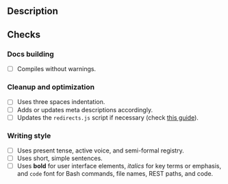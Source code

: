 <!--
This template reflects sections that must be included in new Pull requests.
Contributions from the community are really appreciated. If this is the case, please add the "contribution" to properly track the Pull Request.
Please fill the table below. Feel free to extend it at your convenience.
-->
<!--
## Community contributions advice
We love our community contributions. We recommend making PRs from the current branch. For instance, if Wazuh 4.3.7 is the latest release, the branch to be used is 4.3.
Thanks!
-->
## Description
<!--
Add a clear description of how the problem has been solved.
If your PR closes an issue, please use the "closes" keyword indicating the issue.
-->
## Checks
### Docs building
- [ ] Compiles without warnings.
### Cleanup and optimization
- [ ] Uses three spaces indentation.
- [ ] Adds or updates meta descriptions accordingly.
- [ ] Updates the `redirects.js` script if necessary (check [this guide](https://github.com/wazuh/wazuh-documentation/blob/master/NEW_RELEASE.md)).
### Writing style
- [ ] Uses present tense, active voice, and semi-formal registry.
- [ ] Uses short, simple sentences.
- [ ] Uses **bold** for user interface elements, _italics_ for key terms or emphasis, and `code` font for Bash commands, file names, REST paths, and code.
